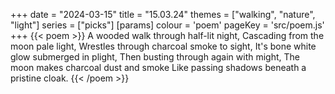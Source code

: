 +++
date = "2024-03-15"
title = "15.03.24"
themes = ["walking", "nature", "light"]
series = ["picks"]
[params]
  colour = 'poem'
  pageKey = 'src/poem.js'
+++
{{< poem >}}
A wooded walk through half-lit night,
Cascading from the moon pale light,
Wrestles through charcoal smoke to sight,
It's bone white glow submerged in plight,
Then busting through again with might,
The moon makes charcoal dust and smoke 
Like passing shadows beneath a pristine cloak.
{{< /poem >}}